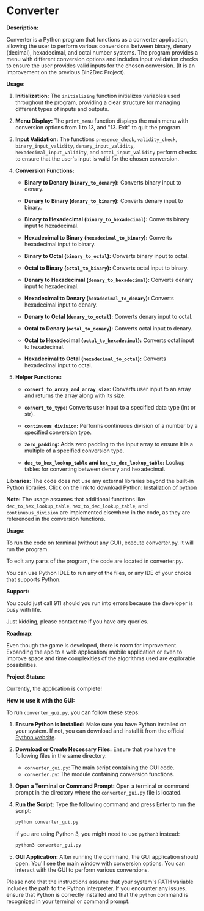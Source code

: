 # Converter

**Description:**

Converter is a Python program that functions as a converter application, allowing the user to perform various conversions between binary, denary (decimal), hexadecimal, and octal number systems. The program provides a menu with different conversion options and includes input validation checks to ensure the user provides valid inputs for the chosen conversion. (It is an improvement on the previous Bin2Dec Project).

**Usage:**

1. **Initialization:**
   The `initializing` function initializes variables used throughout the program, providing a clear structure for managing different types of inputs and outputs.

2. **Menu Display:**
   The `print_menu` function displays the main menu with conversion options from 1 to 13, and "13. Exit" to quit the program.

3. **Input Validation:**
   The functions `presence_check`, `validity_check`, `binary_input_validity`, `denary_input_validity`, `hexadecimal_input_validity`, and `octal_input_validity` perform checks to ensure that the user's input is valid for the chosen conversion.

4. **Conversion Functions:**
   - **Binary to Denary (`binary_to_denary`):**
     Converts binary input to denary.

   - **Denary to Binary (`denary_to_binary`):**
     Converts denary input to binary.

   - **Binary to Hexadecimal (`binary_to_hexadecimal`):**
     Converts binary input to hexadecimal.

   - **Hexadecimal to Binary (`hexadecimal_to_binary`):**
     Converts hexadecimal input to binary.

   - **Binary to Octal (`binary_to_octal`):**
     Converts binary input to octal.

   - **Octal to Binary (`octal_to_binary`):**
     Converts octal input to binary.

   - **Denary to Hexadecimal (`denary_to_hexadecimal`):**
     Converts denary input to hexadecimal.

   - **Hexadecimal to Denary (`hexadecimal_to_denary`):**
     Converts hexadecimal input to denary.

   - **Denary to Octal (`denary_to_octal`):**
     Converts denary input to octal.

   - **Octal to Denary (`octal_to_denary`):**
     Converts octal input to denary.

   - **Octal to Hexadecimal (`octal_to_hexadecimal`):**
     Converts octal input to hexadecimal.

   - **Hexadecimal to Octal (`hexadecimal_to_octal`):**
     Converts hexadecimal input to octal.

5. **Helper Functions:**
   - **`convert_to_array_and_array_size`:**
     Converts user input to an array and returns the array along with its size.

   - **`convert_to_type`:**
     Converts user input to a specified data type (int or str).

   - **`continuous_division`:**
     Performs continuous division of a number by a specified conversion type.

   - **`zero_padding`:**
     Adds zero padding to the input array to ensure it is a multiple of a specified conversion type.

   - **`dec_to_hex_lookup_table` and `hex_to_dec_lookup_table`:**
     Lookup tables for converting between denary and hexadecimal.

**Libraries:**
The code does not use any external libraries beyond the built-in Python libraries. Click on the link to download Python: [Installation of python](https://www.python.org/downloads/)

**Note:**
The usage assumes that additional functions like `dec_to_hex_lookup_table`, `hex_to_dec_lookup_table`, and `continuous_division` are implemented elsewhere in the code, as they are referenced in the conversion functions.

**Usage:**

To run the code on terminal (without any GUI), execute converter.py. It will run the program.

To edit any parts of the program, the code are located in converter.py.

You can use Python IDLE to run any of the files, or any IDE of your choice that supports Python.

**Support:**

You could just call 911 should you run into errors because the developer is busy with life.

Just kidding, please contact me if you have any queries.

**Roadmap:**

Even though the game is developed, there is room for improvement. Expanding the app to a web application/ mobile application or even to improve space and time complexities of the algorithms used are explorable possibilities.

**Project Status:**

Currently, the application is complete!

**How to use it with the GUI:**

To run `converter_gui.py`, you can follow these steps:

1. **Ensure Python is Installed:**
   Make sure you have Python installed on your system. If not, you can download and install it from the official [Python website](https://www.python.org/downloads/).

2. **Download or Create Necessary Files:**
   Ensure that you have the following files in the same directory:
   - `converter_gui.py`: The main script containing the GUI code.
   - `converter.py`: The module containing conversion functions.

3. **Open a Terminal or Command Prompt:**
   Open a terminal or command prompt in the directory where the `converter_gui.py` file is located.

4. **Run the Script:**
   Type the following command and press Enter to run the script:

   ```bash
   python converter_gui.py
   ```

   If you are using Python 3, you might need to use `python3` instead:

   ```bash
   python3 converter_gui.py
   ```

5. **GUI Application:**
   After running the command, the GUI application should open. You'll see the main window with conversion options. You can interact with the GUI to perform various conversions.

Please note that the instructions assume that your system's PATH variable includes the path to the Python interpreter. If you encounter any issues, ensure that Python is correctly installed and that the `python` command is recognized in your terminal or command prompt.
